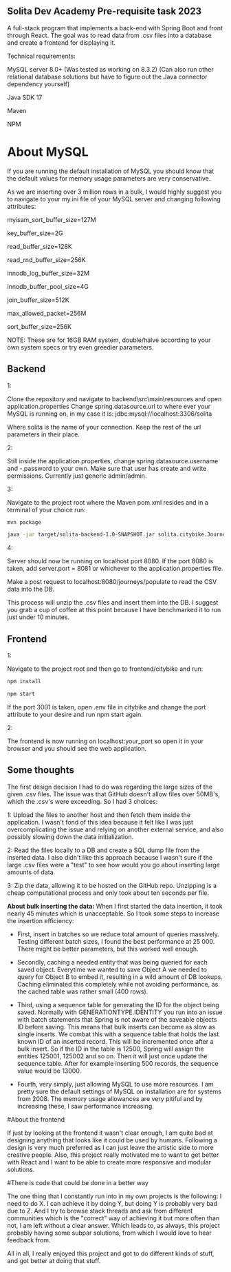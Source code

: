 ## Solita Dev Academy Pre-requisite task 2023
A full-stack program that implements a back-end with Spring Boot and front through React.
The goal was to read data from .csv files into a database and create a frontend for displaying it.


Technical requirements:

MySQL server 8.0+ (Was tested as working on 8.3.2)
(Can also run other relational database solutions but have to figure out the Java connector dependency yourself)

Java SDK 17

Maven

NPM 

# About MySQL

If you are running the default installation of MySQL you should know that the default
values for memory usage parameters are very conservative. 

As we are inserting over 3 million rows in a bulk, I would highly suggest you to navigate
to your my.ini file of your MySQL server and changing following attributes:

myisam_sort_buffer_size=127M

key_buffer_size=2G

read_buffer_size=128K

read_rnd_buffer_size=256K

innodb_log_buffer_size=32M

innodb_buffer_pool_size=4G

join_buffer_size=512K

max_allowed_packet=256M

sort_buffer_size=256K

NOTE: These are for 16GB RAM system, double/halve according to your own system specs or try even
greedier parameters.

## Backend

1: 

  Clone the repository and navigate to backend\src\main\resources and open application.properties
  Change spring.datasource.url to where ever your MySQL is running on, in my case it is:
  jdbc:mysql://localhost:3306/solita
  
  Where solita is the name of your connection.
  Keep the rest of the url parameters in their place.

2: 

  Still inside the application.properties, change spring.datasource.username and -.password to your own. 
  Make sure that user has create and write permissions. Currently just generic admin/admin.

3: 

  Navigate to the project root where the Maven pom.xml resides and in a terminal of your choice run:

  ```bash
  mvn package

  java -jar target/solita-backend-1.0-SNAPSHOT.jar solita.citybike.JourneyBackend

  ```
  
4: 

  Server should now be running on localhost port 8080. If the port 8080 is taken, add server.port = 8081 or whichever to the application.properties file.

  Make a post request to localhost:8080/journeys/populate to read the CSV data into the DB. 

  This process will unzip the .csv files and insert them into the DB. I suggest you grab a cup of coffee at this point because
  I have benchmarked it to run just under 10 minutes.


## Frontend

1:

  Navigate to the project root and then go to frontend/citybike and run:
  
  ```bash
  npm install
  
  npm start
  ```
  If the port 3001 is taken, open .env file in citybike and change the port attribute to your desire and run npm start again.
  
2:

  The frontend is now running on localhost:your_port so open it in your browser and you should see the web application.
  
## Some thoughts

The first design decision I had to do was regarding the large sizes of the given .csv files.
The issue was that GitHub doesn't allow files over 50MB's, which the .csv's were exceeding.
So I had 3 choices:

1:
  Upload the files to another host and then fetch them inside the application. I wasn't fond of this idea because it felt
  like I was just overcomplicating the issue and relying on another external service, and also possibly slowing down the data
  initialization.
  
2:
  Read the files locally to a DB and create a SQL dump file from the inserted data. I also didn't like this approach because I
  wasn't sure if the large .csv files were a "test" to see how would you go about inserting large amounts of data.
    
3:
  Zip the data, allowing it to be hosted on the GitHub repo. Unzipping is a cheap computational process and only took about ten seconds
  per file.
  
**About bulk inserting the data:**
When I first started the data insertion, it took nearly 45 minutes which is unacceptable.
So I took some steps to increase the insertion efficiency:

  - First, insert in batches so we reduce total amount of queries massively. Testing different batch sizes,
  I found the best performance at 25 000. There might be better parameters, but this worked well enough.
  
  - Secondly, caching a needed entity that was being queried for each saved object.
    Everytime we wanted to save Object A we needed to query for Object B to embed it, resulting
    in a wild amount of DB lookups. Caching eliminated this completely while not avoiding performance, as the
    cached table was rather small (400 rows).
    
  - Third, using a sequence table for generating the ID for the object being saved. Normally with GENERATIONTYPE.IDENTITY you run into an issue
    with batch statements that Spring is not aware of the saveable objects ID before saving. This means that bulk inserts can become as slow as single inserts.
    We combat this with a sequence table that holds the last known ID of an inserted record. This will be incremented once after a bulk insert.
    So if the ID in the table is 12500, Spring will assign the entities 125001, 125002 and so on. Then it will just once update the sequence table.
    After for example inserting 500 records, the sequence value would be 13000. 
    
  - Fourth, very simply, just allowing MySQL to use more resources. I am pretty sure the default settings of MySQL on installation are for systems from 2008.
    The memory usage allowances are very pitiful and by increasing these, I saw performance increasing.
    
    
 #About the frontend
 
If just by looking at the frontend it wasn't clear enough, I am quite bad at designing anything that looks like it could be used by humans.
Following a design is very much preferred as I can just leave the artistic side to more creative people.
Also, this project really motivated me to want to get better with React and I want to be able to create more responsive and modular solutions.

#There is code that could be done in a better way

The one thing that I constantly run into in my own projects is the following:
I need to do X. I can achieve it by doing Y, but doing Y is probably very bad due to Z.
And I try to browse stack threads and ask from different communities which is the "correct" way
of achieving it but more often than not, I am left without a clear answer.
Which leads to, as always, this project probably having some subpar solutions, from which I would
love to hear feedback from.

All in all, I really enjoyed this project and got to do different kinds of stuff, and got better at doing that stuff.

  
